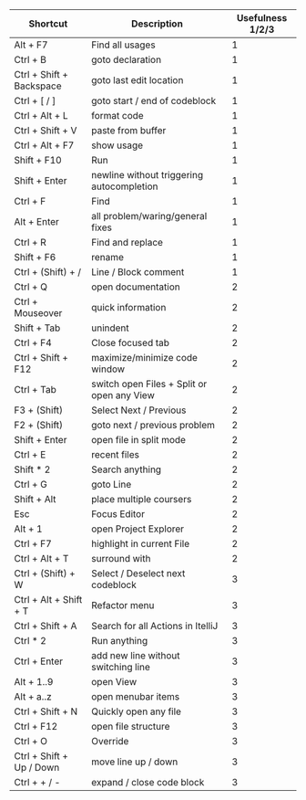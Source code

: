 | Shortcut                 | Description                                | Usefulness 1/2/3 |
| ------------------------ | ------------------------------------------ | ----------------- |
| Alt + F7                 | Find all usages                            | 1                 |
| Ctrl + B                 | goto declaration                           | 1                 |
| Ctrl + Shift + Backspace | goto last edit location                    | 1                 |
| Ctrl + [ / ]             | goto start / end of codeblock              | 1                 |
| Ctrl + Alt + L           | format code                                | 1                 |
| Ctrl + Shift + V         | paste from buffer                          | 1                 |
| Ctrl + Alt + F7          | show usage                                 | 1                 |
| Shift + F10              | Run                                        | 1                 |
| Shift + Enter            | newline without triggering autocompletion  | 1                 |
| Ctrl + F                 | Find                                       | 1                 |
| Alt + Enter              | all problem/waring/general fixes           | 1                 |
| Ctrl + R                 | Find and replace                           | 1                 |
| Shift + F6               | rename                                     | 1                 |
| Ctrl + (Shift) + /       | Line / Block comment                       | 1                 |
| Ctrl + Q                 | open documentation                         | 2                 |
| Ctrl + Mouseover         | quick information                          | 2                 |
| Shift + Tab              | unindent                                   | 2                 |
| Ctrl + F4                | Close focused tab                          | 2                 |
| Ctrl + Shift + F12       | maximize/minimize code window              | 2                 |
| Ctrl + Tab               | switch open Files + Split or open any View | 2                 |
| F3 + (Shift)             | Select Next / Previous                     | 2                 |
| F2 + (Shift)             | goto next / previous problem               | 2                 |
| Shift + Enter            | open file in split mode                    | 2                 |
| Ctrl + E                 | recent files                               | 2                 |
| Shift * 2                | Search anything                            | 2                 |
| Ctrl + G                 | goto Line                                  | 2                 |
| Shift + Alt              | place multiple coursers                    | 2                 |
| Esc                      | Focus Editor                               | 2                 |
| Alt + 1                  | open Project Explorer                      | 2                 |
| Ctrl + F7                | highlight in current File                  | 2                 |
| Ctrl + Alt + T           | surround with                              | 2                 |
| Ctrl + (Shift) +  W      | Select / Deselect next codeblock           | 3                 |
| Ctrl + Alt + Shift + T   | Refactor menu                              | 3                 |
| Ctrl + Shift + A         | Search for all Actions in ItelliJ          | 3                 |
| Ctrl * 2                 | Run anything                               | 3                 |
| Ctrl + Enter             | add new line without switching line        | 3                 |
| Alt + 1..9               | open View                                  | 3                 |
| Alt + a..z               | open menubar items                         | 3                 |
| Ctrl + Shift + N         | Quickly open any file                      | 3                 |
| Ctrl + F12               | open file structure                         | 3                 |
| Ctrl + O                 | Override                                   | 3                 |
| Ctrl + Shift + Up / Down | move line up / down                        | 3                 |
| Ctrl + + / -             | expand / close code block                  | 3                 |